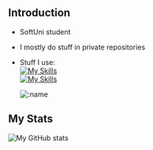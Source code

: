 ## Introduction
- SoftUni student
- I mostly do stuff in private repositories
- Stuff I use:<br>
  [![My Skills](https://skillicons.dev/icons?i=java,cs,dotnet,angular,npm,ts,html,css)](https://skillicons.dev)<br>
  [![My Skills](https://skillicons.dev/icons?i=gitlab,github)](https://skillicons.dev)

  ![:name](https://count.getloli.com/get/@:soundofpoggers?theme=rule34)

## My Stats
![My GitHub stats](https://github-readme-stats.vercel.app/api?username=SoundOfPoggers&show_icons=true&theme=dracula)<br>
